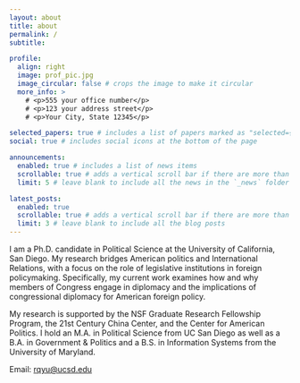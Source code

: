 ```yaml
---
layout: about
title: about
permalink: /
subtitle: 

profile:
  align: right
  image: prof_pic.jpg
  image_circular: false # crops the image to make it circular
  more_info: >
    # <p>555 your office number</p>
    # <p>123 your address street</p>
    # <p>Your City, State 12345</p>

selected_papers: true # includes a list of papers marked as "selected={true}"
social: true # includes social icons at the bottom of the page

announcements:
  enabled: true # includes a list of news items
  scrollable: true # adds a vertical scroll bar if there are more than 3 news items
  limit: 5 # leave blank to include all the news in the `_news` folder

latest_posts:
  enabled: true
  scrollable: true # adds a vertical scroll bar if there are more than 3 new posts items
  limit: 3 # leave blank to include all the blog posts
---
```


I am a Ph.D. candidate in Political Science at the University of California, San Diego. My research bridges American politics and International Relations, with a focus on the role of legislative institutions in foreign policymaking. Specifically, my current work examines how and why members of Congress engage in diplomacy and the implications of congressional diplomacy for American foreign policy.

My research is supported by the NSF Graduate Research Fellowship Program, the 21st Century China Center, and the Center for American Politics. I hold an M.A. in Political Science from UC San Diego as well as a B.A. in Government & Politics and a B.S. in Information Systems from the University of Maryland.

Email: rqyu@ucsd.edu

